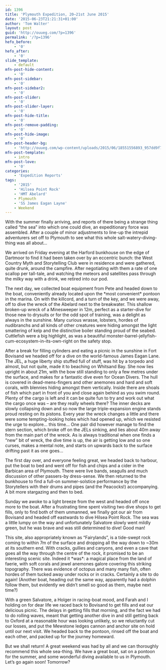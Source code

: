 ```yaml
---
id: 1396
title: 'Plymouth Expedition, 20–21st June 2015'
date: '2015-06-23T21:21:31+01:00'
author: 'Tom Walter'
layout: post
guid: 'http://ouueg.com/?p=1396'
permalink: '/?p=1396'
hefo_before:
    - '0'
hefo_after:
    - '0'
slide_template:
    - default
mfn-post-hide-content:
    - '0'
mfn-post-sidebar:
    - '0'
mfn-post-sidebar2:
    - '0'
mfn-post-slider:
    - '0'
mfn-post-slider-layer:
    - '0'
mfn-post-hide-title:
    - '0'
mfn-post-remove-padding:
    - '0'
mfn-post-hide-image:
    - '0'
mfn-post-header-bg:
    - 'http://ouueg.com/wp-content/uploads/2015/06/18551556893_957dd9f7f1_k.jpg'
mfn-post-template:
    - intro
mfn-post-love:
    - '0'
categories:
    - 'Expedition Reports'
tags:
    - '2015'
    - 'Hilsea Point Rock'
    - 'HMT Abelard'
    - Plymouth
    - 'SS James Eagan Layne'
    - Weekend
---
```


With the summer finally arriving, and reports of there being a strange thing called “the sea” into which one could dive, an expeditionary force was assembled. After a couple of minor adjustments to line-up the intrepid adventurers set off to Plymouth to see what this whole salt-watery-diving-thing was all about…

We arrived on Friday evening at the Harford bunkhouse on the edge of Dartmoor to find it had been taken over by an eccentric bunch: the West Country Myth and Storytelling Club were in residence and were gathered, quite drunk, around the campfire. After negotiating with them a rate of one scallop per tall-tale, and watching the meteors and satellites pass through the milky way with a drink, we retired into our pod.

The next day, we collected boat equipment from Pete and headed down to the boat, conveniently already located upon the \*most convenient\* pontoon in the marina. On with the killcord, and a turn of the key, and we were away, off to dive the wreck of the Abelard next to the breakwater. This shallow broken-up wreck of a Minesweeper in 12m, perfect as a starter-dive for those new to drysuits or for the odd spot of training, was a delight as always in the sunshine. Many curious wrasse, lobsters, hordes of nudibranchs and all kinds of other creatures were hiding amongst the light smattering of kelp and the distinctive boiler standing proud of the seabed. Cuttlefish were a big highlight, as was a beautiful monster-barrel-jellyfish-cum-ecosystem-in-its-own-right on the safety stop.

After a break for filling cylinders and eating a picnic in the sunshine in Fort Bovisand we headed off for a dive on the world-famous James Eagan Lane. The JEL, a huge liberty ship stuffed full of stuff, was hit by a torpedo and almost, but not quite, made it to beaching on Whitsand Bay. She now lies upright in about 21m, with the bow still standing to only a few metres under the surface, and makes for a fantastic dive even for Ocean Divers. The hull is covered in dead-mens-fingers and other anemones and hard and soft corals, with blennies hiding amongst them vertically. Inside there are shoals of fish which part in front of you and close again behind as you swim round. Plenty of the cargo is left and it can be quite fun to try and work out what the cargo once was – are they really wheels there? The inner decks are slowly collapsing down and so now the large triple-expansion engine stands proud resting on its pistons. Every year the wreck changes a little and there were some tempting-looking holes which had opened up, which we resisted the urge to explore… this time… One pair did however manage to find the stern section, which broke off on the JELs sinking, and lies about 40m away from the main part of the wreck. As is always traditional when one finds a “new” bit of wreck, the dive time is up, the air is getting low and so one curses, makes a mental note, and starts on upwards back to the surface drifting past it as one goes…

The first day over, and everyone feeling great, we headed back to harbour, put the boat to bed and went off for fish and chips and a cider in the Barbican area of Plymouth. There were live bands, seagulls and much discussion of other passers-by dress-sense. We then returned to the bunkhouse to find a full-on summer-solstice performance by the Storytellers with their drums and pipes (and the Peacocks!) accompanying. A bit more stargazing and then to bed.

Sunday we awoke to a light breeze from the west and headed off once more to the boat. After a frustrating time spent visiting two dive shops to get fills, only to find both of them unmanned, we finally got our air from Bovisand and headed off eastwards to dive Hilsea Point Rock. The sea was a little lumpy on the way and unfortunately Salvatore slowly went mildly green, but he was brave and was still determined to dive! Good man!

This site, also appropriately known as “Fairylands”, is a tide-swept rock coming to within 7m of the surface and dropping all the way down to ~30m at its southern end. With cracks, gullies and canyons, and even a cave that goes all the way through the centre of the rock, it promised to be an interesting scenic site. Indeed it \*was\*: a magical place from the land of faerie, with soft corals and jewel anemones galore covering this striking topography. There was evidence of octopus and many many fish, often hordes of them tucked away under rocks or in cracks. Certainly a site to do again! (Another boat, heading out the same way, apparently had a dolphin follow them, but evidently we didn’t smell so good as them, maybe next time?)

With a green Salvatore, a Holger in racing-boat mood, and Farah and I holding on for dear life we raced back to Bovisand to get fills and eat our delicious picnic. The delays in getting fills that morning, and the fact we had to do rolling waves, meant that getting another dive in and still getting back to Oxford at a reasonable hour was looking unlikely, so we reluctantly cut our losses, and put the Mewstone ledges cannon and anchor site on hold until our next visit. We headed back to the pontoon, rinsed off the boat and each other, and packed up for the journey homeward.

But we shall return! A great weekend was had by all and we can thoroughly recommend this whole sea-thing. We have a great boat, sat on a pontoon for the summer, and some wonderful diving available to us in Plymouth. Let’s go again soon! Tomorrow?